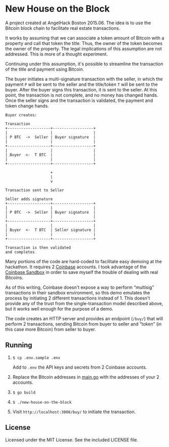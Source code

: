 New House on the Block
======================

A project created at AngelHack Boston 2015.06. The idea is to use the Bitcoin
block chain to facilitate real estate transactions.

It works by assuming that we can associate a token amount of Bitcoin with a
property and call that token the title. Thus, the owner of the token becomes
the owner of the property. The legal implications of this assumption are not
addressed. This is more of a thought experiment.

Continuing under this assumption, it's possible to streamline the transaction
of the title and payment using Bitcoin.

The buyer initiates a multi-signature transaction with the seller, in which the
payment `P` will be sent to the seller and the title/token `T` will be sent to
the buyer. After the buyer signs this transaction, it is sent to the seller. At
this point, the transaction is not complete, and no money has changed hands.
Once the seller signs and the transaction is validated, the payment and token
change hands.

	Buyer creates:                                        
														  
	Transaction                                           
	+-------------------+------------------+              
	|                   |                  |              
	| P BTC  ->  Seller | Buyer signature  |              
	|                   |                  |              
	+-------------------+------------------+              
	|                   |                  |              
	| Buyer  <-  T BTC  |                  |              
	|                   |                  |              
	+-------------------+------------------+              
														  
						+                                 
						|                                 
						v                                 
														  
	Transaction sent to Seller                            
														  
	Seller adds signature                                 
	+-------------------+------------------+              
	|                   |                  |              
	| P BTC  ->  Seller | Buyer signature  |              
	|                   |                  |              
	+-------------------+------------------+              
	|                   |                  |              
	| Buyer  <-  T BTC  | Seller signature |              
	|                   |                  |              
	+-------------------+------------------+              
														  
	Transaction is then validated                         
	and completes                                         

Many portions of the code are hard-coded to facilitate easy demoing at the
hackathon. It requires 2 [Coinbase](https://www.coinbase.com/) accounts. I took
advantage of the [Coinbase Sandbox](https://sandbox.coinbase.com/) in order to
save myself the trouble of dealing with real Bitcoins.

As of this writing, Coinbase doesn't expose a way to perform “multisig”
transactions in their sandbox environment, so this demo emulates the process by
initiating 2 different transactions instead of 1. This doesn't provide any of
the trust from the single-transaction model described above, but it works well
enough for the purpose of a demo.

The code creates an HTTP server and provides an endpoint (`/buy/`) that will
perform 2 transactions, sending Bitcoin from buyer to seller and “token” (in
this case more Bitcoin) from seller to buyer.


## Running
1. `$ cp .env.sample .env`

	Add to `.env` the API keys and secrets from 2 Coinbase accounts.

2. Replace the Bitcoin addresses in [main.go](main.go) with the addresses of your
2 accounts.

3. `$ go build`

4. `$ ./new-house-on-the-block`

5. Visit `http://localhost:3000/buy/` to initiate the transaction.


## License
Licensed under the MIT License. See the included LICENSE file.
